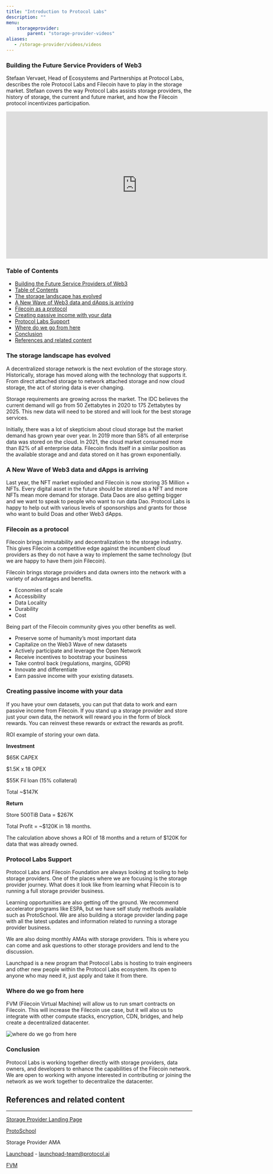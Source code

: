 ```yaml
---
title: "Introduction to Protocol Labs"
description: ""
menu:
    storageprovider:
        parent: "storage-provider-videos"
aliases:
   - /storage-provider/videos/videos
---
```




### Building the Future Service Providers of Web3

Stefaan Vervaet, Head of Ecosystems and Partnerships at Protocol Labs, describes the role Protocol Labs and Filecoin have to play in the storage market. Stefaan covers the way Protocol Labs assists storage providers, the history of storage, the current and future market, and how the Filecoin protocol incentivizes participation.  


<iframe width="708" height="398" src="https://www.youtube.com/embed/uEjzLH1qNW8?list=PL_0VrY55uV1-rriLu3aH-8Q1b9Xqf0_Zs" title="ESPA Module - Building Service Providers of Web3" frameborder="0" allow="accelerometer; autoplay; clipboard-write; encrypted-media; gyroscope; picture-in-picture" allowfullscreen></iframe>

### Table of Contents

<!-- START doctoc generated TOC please keep comment here to allow auto update -->
<!-- DON'T EDIT THIS SECTION, INSTEAD RE-RUN doctoc TO UPDATE -->

- [Building the Future Service Providers of Web3](#building-the-future-service-providers-of-web3)
- [Table of Contents](#table-of-contents)
- [The storage landscape has evolved](#the-storage-landscape-has-evolved)
- [A New Wave of Web3 data and dApps is arriving](#a-new-wave-of-web3-data-and-dapps-is-arriving)
- [Filecoin as a protocol](#filecoin-as-a-protocol)
- [Creating passive income with your data](#creating-passive-income-with-your-data)
- [Protocol Labs Support](#protocol-labs-support)
- [Where do we go from here](#where-do-we-go-from-here)
- [Conclusion](#conclusion)
- [References and related content](#references-and-related-content)

<!-- END doctoc generated TOC please keep comment here to allow auto update -->


### The storage landscape has evolved

A decentralized storage network is the next evolution of the storage story. Historically, storage has moved along with the technology that supports it. From direct attached storage to network attached storage and now cloud storage, the act of storing data is ever changing. 

Storage requirements are growing across the market. The IDC believes the current demand will go from 50 Zettabytes in 2020 to 175 Zettabytes by 2025. This new data will need to be stored and will look for the best storage services. 

Initially, there was a lot of skepticism about cloud storage but the market demand has grown year over year. In 2019 more than 58% of all enterprise data was stored on the cloud. In 2021, the cloud market consumed more than 82% of all enterprise data. Filecoin finds itself in a similar position as the available storage and and data stored on it has grown exponentially. 

### A New Wave of Web3 data and dApps is arriving

Last year, the NFT market exploded and Filecoin is now storing 35 Million + NFTs. Every digital asset in the future should be stored as a NFT and more NFTs mean more demand for storage. Data Daos are also getting bigger and we want to speak to people who want to run data Dao. Protocol Labs is happy to help out with various levels of sponsorships and grants for those who want to build Doas and other Web3 dApps. 

### Filecoin as a protocol

Filecoin brings immutability and decentralization to the storage industry. This gives Filecoin a competitive edge against the incumbent cloud providers as they do not have a way to implement the same technology (but we are happy to have them join Filecoin). 

Filecoin brings storage providers and data owners into the network with a variety of advantages and benefits. 

- Economies of scale
- Accessibility
- Data Locality
- Durability
- Cost

Being part of the Filecoin community gives you other benefits as well. 

- Preserve some of humanity’s most important data
- Capitalize on the Web3 Wave of new datasets
- Actively participate and leverage the Open Network
- Receive incentives to bootstrap your business
- Take control back (regulations, margins, GDPR)
- Innovate and differentiate
- Earn passive income with your existing datasets.

### Creating passive income with your data

If you have your own datasets, you can put that data to work and earn passive income from Filecoin. If you stand up a storage provider and store just your own data, the network will reward you in the form of block rewards. You can reinvest these rewards or extract the rewards as profit. 

ROI example of storing your own data. 

**Investment**

$65K CAPEX

$1.5K x 18 OPEX 

$55K Fil loan (15% collateral)

Total ~$147K

**Return**

Store 500TiB Data = $267K 

Total Profit = ~$120K in 18 months. 

The calculation above shows a ROI of 18 months and a return of $120K for data that was already owned. 

### Protocol Labs Support

Protocol Labs and Filecoin Foundation are always looking at tooling to help storage providers. One of the places where we are focusing is the storage provider journey. What does it look like from learning what Filecoin is to running a full storage provider business. 

Learning opportunities are also getting off the ground. We recommend accelerator programs like ESPA, but we have self study methods available such as ProtoSchool. We are also building a storage provider landing page with all the latest updates and information related to running a storage provider business. 

We are also doing monthly AMAs with storage providers. This is where you can come and ask questions to other storage providers and lend to the discussion. 

Launchpad is a new program that Protocol Labs is hosting to train engineers and other new people within the Protocol Labs ecosystem. Its open to anyone who may need it, just apply and take it from there. 

### Where do we go from here

FVM (Filecoin Virtual Machine) will allow us to run smart contracts on Filecoin. This will increase the Filecoin use case, but it will also us to integrate with other compute stacks, encryption, CDN, bridges, and help create a decentralized datacenter. 

![where do we go from here](https://i.imgur.com/AHv9IHK.png)

### Conclusion

Protocol Labs is working together directly with storage providers, data owners, and developers to enhance the capabilities of the Filecoin network. We are open to working with anyone interested in contributing or joining the network as we work together to decentralize the datacenter.

## References and related content

---

[Storage Provider Landing Page](https://sp.filecoin.io/)

[ProtoSchool](https://proto.school/)

Storage Provider AMA

[Launchpad](https://boards.greenhouse.io/protocollabs/jobs/4305898004?gh_src=feb6172d4us) - [launchpad-team@protocol.ai](mailto:launchpad-team@protocol.ai)

[FVM](https://fvm.filecoin.io/)
